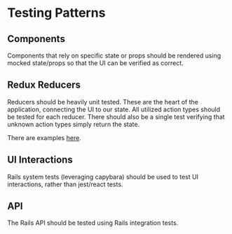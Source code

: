 # Testing Patterns

## Components
Components that rely on specific state or props should be rendered using mocked state/props so that the UI can be verified as correct.

## Redux Reducers
Reducers should be heavily unit tested. These are the heart of the application, connecting the UI to our state. All utilized action types should be tested for each reducer. There should also be a single test verifying that unknown action types simply return the state.

There are examples [here](http://redux.js.org/docs/recipes/WritingTests.html#reducers).

## UI Interactions

Rails system tests (leveraging capybara) should be used to test UI interactions, rather than jest/react tests.

## API

The Rails API should be tested using Rails integration tests.

